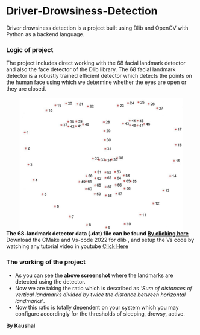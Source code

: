 # Driver-Drowsiness-Detection
Driver drowsiness detection is a project built using Dlib and OpenCV with Python as a backend language.
<h3>Logic of project</h3>
The project includes direct working with the 68 facial landmark detector and also the face detector of the Dlib library.
The 68 facial landmark detector is a robustly trained efficient detector which detects the points on the human face using which 
we determine whether the eyes are open or they are closed.</br></br>
<center><img src="DDD/Diagrams/facial_landmarks_68markup.jpg" align="center" height="350"></center>
<b>The 68-landmark detector data (.dat) file can be found <a href="[kaggle datasets download -d sergiovirahonda/shape-predictor-68-face-landmarksdat](https://www.kaggle.com/datasets/sergiovirahonda/shape-predictor-68-face-landmarksdat?select=shape_predictor_68_face_landmarks.dat)"> By clicking here</a></B>
<br>
Download the CMake and Vs-code 2022 for dlib  , and setup the Vs code by watching any tutorial video in youtube <a href="https://youtu.be/eaEndTeUiSU?si=A59Tbjx774h1Lf0n" >Click Here</a>
<h3>The working of the project</h3>
<ul><li>As you can see the<b> above screenshot</b> where the landmarks are detected using the detector.
<li>Now we are taking the ratio which is described as <i>'Sum of distances of vertical landmarks divided by twice the distance between horizontal landmarks'</i>.
<li>Now this ratio is totally dependent on your system which you may configure accordingly for the thresholds of sleeping, drowsy, active.</ul>

<b>By Kaushal</b>
